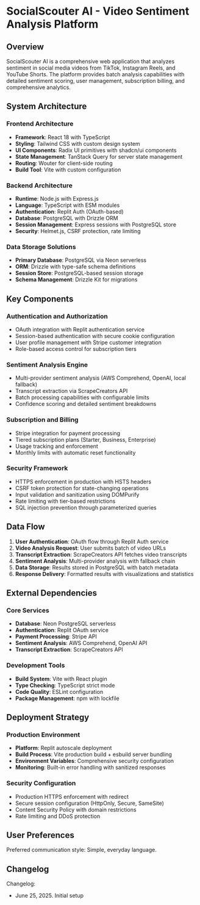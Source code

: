 # SocialScouter AI - Video Sentiment Analysis Platform

## Overview

SocialScouter AI is a comprehensive web application that analyzes sentiment in social media videos from TikTok, Instagram Reels, and YouTube Shorts. The platform provides batch analysis capabilities with detailed sentiment scoring, user management, subscription billing, and comprehensive analytics.

## System Architecture

### Frontend Architecture
- **Framework**: React 18 with TypeScript
- **Styling**: Tailwind CSS with custom design system
- **UI Components**: Radix UI primitives with shadcn/ui components
- **State Management**: TanStack Query for server state management
- **Routing**: Wouter for client-side routing
- **Build Tool**: Vite with custom configuration

### Backend Architecture
- **Runtime**: Node.js with Express.js
- **Language**: TypeScript with ESM modules
- **Authentication**: Replit Auth (OAuth-based)
- **Database**: PostgreSQL with Drizzle ORM
- **Session Management**: Express sessions with PostgreSQL store
- **Security**: Helmet.js, CSRF protection, rate limiting

### Data Storage Solutions
- **Primary Database**: PostgreSQL via Neon serverless
- **ORM**: Drizzle with type-safe schema definitions
- **Session Store**: PostgreSQL-based session storage
- **Schema Management**: Drizzle Kit for migrations

## Key Components

### Authentication and Authorization
- OAuth integration with Replit authentication service
- Session-based authentication with secure cookie configuration
- User profile management with Stripe customer integration
- Role-based access control for subscription tiers

### Sentiment Analysis Engine
- Multi-provider sentiment analysis (AWS Comprehend, OpenAI, local fallback)
- Transcript extraction via ScrapeCreators API
- Batch processing capabilities with configurable limits
- Confidence scoring and detailed sentiment breakdowns

### Subscription and Billing
- Stripe integration for payment processing
- Tiered subscription plans (Starter, Business, Enterprise)
- Usage tracking and enforcement
- Monthly limits with automatic reset functionality

### Security Framework
- HTTPS enforcement in production with HSTS headers
- CSRF token protection for state-changing operations
- Input validation and sanitization using DOMPurify
- Rate limiting with tier-based restrictions
- SQL injection prevention through parameterized queries

## Data Flow

1. **User Authentication**: OAuth flow through Replit Auth service
2. **Video Analysis Request**: User submits batch of video URLs
3. **Transcript Extraction**: ScrapeCreators API fetches video transcripts
4. **Sentiment Analysis**: Multi-provider analysis with fallback chain
5. **Data Storage**: Results stored in PostgreSQL with batch metadata
6. **Response Delivery**: Formatted results with visualizations and statistics

## External Dependencies

### Core Services
- **Database**: Neon PostgreSQL serverless
- **Authentication**: Replit OAuth service
- **Payment Processing**: Stripe API
- **Sentiment Analysis**: AWS Comprehend, OpenAI API
- **Transcript Extraction**: ScrapeCreators API

### Development Tools
- **Build System**: Vite with React plugin
- **Type Checking**: TypeScript strict mode
- **Code Quality**: ESLint configuration
- **Package Management**: npm with lockfile

## Deployment Strategy

### Production Environment
- **Platform**: Replit autoscale deployment
- **Build Process**: Vite production build + esbuild server bundling
- **Environment Variables**: Comprehensive security configuration
- **Monitoring**: Built-in error handling with sanitized responses

### Security Configuration
- Production HTTPS enforcement with redirect
- Secure session configuration (HttpOnly, Secure, SameSite)
- Content Security Policy with domain restrictions
- Rate limiting and DDoS protection

## User Preferences

Preferred communication style: Simple, everyday language.

## Changelog

Changelog:
- June 25, 2025. Initial setup